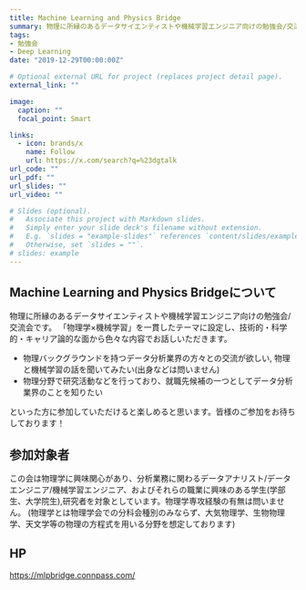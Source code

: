 ```yaml
---
title: Machine Learning and Physics Bridge
summary: 物理に所縁のあるデータサイエンティストや機械学習エンジニア向けの勉強会/交流会です。
tags:
- 勉強会
- Deep Learning
date: "2019-12-29T00:00:00Z"

# Optional external URL for project (replaces project detail page).
external_link: ""

image:
  caption: ""
  focal_point: Smart

links:
  - icon: brands/x
    name: Follow
    url: https://x.com/search?q=%23dgtalk
url_code: ""
url_pdf: ""
url_slides: ""
url_video: ""

# Slides (optional).
#   Associate this project with Markdown slides.
#   Simply enter your slide deck's filename without extension.
#   E.g. `slides = "example-slides"` references `content/slides/example-slides.md`.
#   Otherwise, set `slides = ""`.
# slides: example
---
```


## Machine Learning and Physics Bridgeについて
物理に所縁のあるデータサイエンティストや機械学習エンジニア向けの勉強会/交流会です。
「物理学×機械学習」を一貫したテーマに設定し、技術的・科学的・キャリア論的な面から色々な内容でお話しいただきます。
- 物理バックグラウンドを持つデータ分析業界の方々との交流が欲しい, 物理と機械学習の話を聞いてみたい(出身などは問いません)
- 物理分野で研究活動などを行っており、就職先候補の一つとしてデータ分析業界のことを知りたい

といった方に参加していただけると楽しめると思います。皆様のご参加をお待ちしております！

## 参加対象者
この会は物理学に興味関心があり、分析業務に関わるデータアナリスト/データエンジニア/機械学習エンジニア、およびそれらの職業に興味のある学生(学部生、大学院生),研究者を対象としています。物理学専攻経験の有無は問いません。
(物理学とは物理学会での分科会種別のみならず、大気物理学、生物物理学、天文学等の物理の方程式を用いる分野を想定しております)

## HP
https://mlpbridge.connpass.com/
